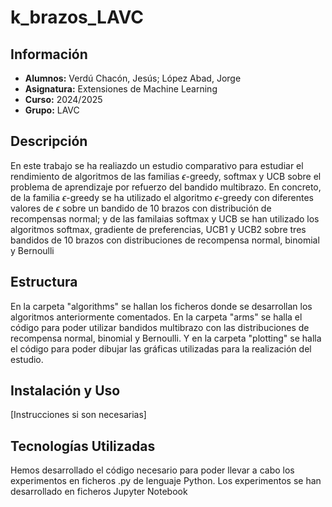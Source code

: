 # k_brazos_LAVC
## Información
- **Alumnos:** Verdú Chacón, Jesús; López Abad, Jorge
- **Asignatura:** Extensiones de Machine Learning
- **Curso:** 2024/2025
- **Grupo:** LAVC
## Descripción
En este trabajo se ha realiazdo un estudio comparativo para estudiar el rendimiento de algoritmos de las familias $\epsilon$-greedy, softmax y UCB sobre el problema de aprendizaje por refuerzo del bandido multibrazo. En concreto, de la familia $\epsilon$-greedy se ha utilizado el algoritmo $\epsilon$-greedy con diferentes valores de $\epsilon$ sobre un bandido de 10 brazos con distribución de recompensas normal; y de las familaias softmax y UCB se han utilizado los algoritmos softmax, gradiente de preferencias, UCB1 y UCB2 sobre tres bandidos de 10 brazos con distribuciones de recompensa normal, binomial y Bernoulli

## Estructura
En la carpeta "algorithms" se hallan los ficheros donde se desarrollan los algoritmos anteriormente comentados. En la carpeta "arms" se halla el código para poder utilizar bandidos multibrazo con las distribuciones de recompensa normal, binomial y Bernoulli. Y en la carpeta "plotting" se halla el código para poder dibujar las gráficas utilizadas para la realización del estudio.
## Instalación y Uso
[Instrucciones si son necesarias]
## Tecnologías Utilizadas
Hemos desarrollado el código necesario para poder llevar a cabo los experimentos en ficheros .py de lenguaje Python. Los experimentos se han desarrollado en ficheros Jupyter Notebook
